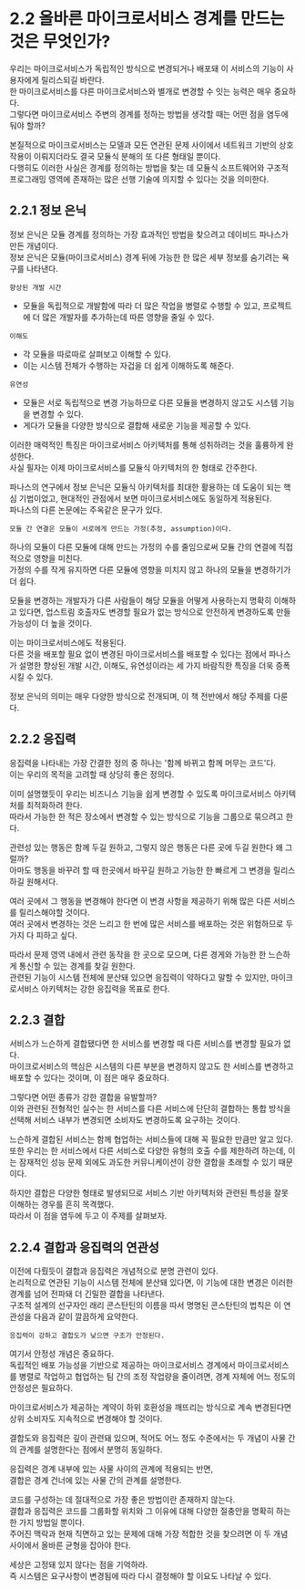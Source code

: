 # 2.2 올바른 마이크로서비스 경계를 만드는 것은 무엇인가?  

우리는 마이크로서비스가 독립적인 방식으로 변경되거나 배포돼 이 서비스의 기능이 사용자에게 릴리스되길 바란다.  
한 마이크로서비스를 다른 마이크로서비스와 별개로 변경할 수 잇는 능력은 매우 중요하다.  
그렇다면 마이크로서비스 주변의 경계를 정하는 방법을 생각할 때는 어떤 점을 염두에 둬야 할까?  

본질적으로 마이크로서비스는 모델과 모든 연관된 문제 사이에서 네트워크 기반의 상호작용이 이뤄지더라도 결국 모듈식 분해의 또 다른 형태일 뿐이다.  
다행히도 이러한 사실은 경계를 정의하는 방법을 찾는 데 모듈식 소프트웨어와 구조적 프로그래밍 영역에 존재하는 많은 선행 기술에 의지할 수 있다는 것을 의미한다.  

## 2.2.1 정보 은닉  

정보 은닉은 모듈 경계를 정의하는 가장 효과적인 방법을 찾으려고 데이비드 파나스가 만든 개념이다.  
정보 은닉은 모듈(마이크로서비스) 경계 뒤에 가능한 한 많은 세부 정보를 숨기려는 욕구를 나타낸다.  

`향상된 개발 시간`
- 모듈을 독립적으로 개발함에 따라 더 많은 작업을 병렬로 수행할 수 있고, 프로젝트에 더 많은 개발자를 추가하는데 따른 영향을 줄일 수 있다.  

`이해도`
- 각 모듈을 따로따로 살펴보고 이해할 수 있다. 
- 이는 시스템 전체가 수행하는 자겁을 더 쉽게 이해하도록 해준다.  

`유연성`
- 모듈은 서로 독립적으로 변경 가능하므로 다른 모듈을 변경하지 않고도 시스템 기능을 변경할 수 있다.  
- 게다가 모듈을 다양한 방식으로 결합해 새로운 기능을 제공할 수 있다.  

이러한 매력적인 특징은 마이크로서비스 아키텍처를 통해 성취하려는 것을 훌륭하게 완성한다.  
사실 필자는 이제 마이크로서비스를 모듈식 아키텍처의 한 형태로 간주한다.  

파나스의 연구에서 정보 은닉은 모듈식 아키텍처를 최대한 활용하는 데 도움이 되는 핵심 기법이었고, 현대적인 관점에서 보면 마이크로서비스에도 동일하게 적용된다.  
파나스의 다른 논문에는 주옥같은 문구가 있다.  

`모듈 간 연결은 모듈이 서로에게 만드는 가정(추정, assumption)이다.`

하나의 모듈이 다른 모듈에 대해 만드는 가정의 수를 줄임으로써 모듈 간의 연결에 직접적으로 영향을 미친다.  
가정의 수를 작게 유지하면 다른 모듈에 영향을 미치지 않고 하나의 모듈을 변경하기가 더 쉽다.  

모듈을 변경하는 개발자가 다른 사람들이 해당 모듈을 어떻게 사용하는지 명확히 이해하고 있다면, 업스트림 호출자도 변경할 필요가 없는 방식으로 안전하게 변경하도록 만들 가능성이 더 높을 것이다.  

이는 마이크로서비스에도 적용된다.  
다른 것을 배포할 필요 없이 변경된 마이크로서비스를 배포할 수 있다는 점에서 파나스가 설명한 향상된 개발 시간, 이해도, 유연성이라는 세 가지 바람직한 특징을 더욱 증폭시킬 수 있다.  

정보 은닉의 의미는 매우 다양한 방식으로 전개되며, 이 책 전반에서 해당 주제를 다룬다.  

## 2.2.2 응집력  

응집력을 나타내는 가장 간결한 정의 중 하나는 '함께 바뀌고 함께 머무는 코드'다.  
이는 우리의 목적을 고려할 때 상당히 좋은 정의다.  

이미 설명했듯이 우리는 비즈니스 기능을 쉽게 변경할 수 있도록 마이크로서비스 아키텍처를 최적화하려 한다.  
따라서 가능한 한 적은 장소에서 변경할 수 있는 방식으로 기능을 그룹으로 묶으려고 한다.  

관련성 있는 행동은 함께 두길 원하고, 그렇지 않은 행동은 다른 곳에 두길 원한다 왜 그럴까?  
아마도 행동을 바꾸려 할 때 한곳에서 바꾸길 원하고 가능한 한 빠르게 그 변경을 릴리스하길 원해서다.  

여러 곳에서 그 행동을 변경해야 한다면 이 변경 사항을 제공하기 위해 많은 다른 서비스를 릴리스해야할 것이다.  
여러 곳에서 변경하는 것은 느리고 한 번에 많은 서비스를 배포하는 것은 위험하므로 두 가지 다 피하고 싶다.  

따라서 문제 영역 내에서 관련 동작을 한 곳으로 모으며, 다른 경게와 가능한 한 느슨하게 통신할 수 있는 경계를 찾길 원한다.  
관련된 기능이 시스템 전체에 분산돼 있으면 응집력이 약하다고 말할 수 있지만, 마이크로서비스 아키텍처는 강한 응집력을 목표로 한다.  


## 2.2.3 결합  

서비스가 느슨하게 결합됐다면 한 서비스를 변경할 때 다른 서비스를 변경할 필요가 없다.  
마이크로서비스의 핵심은 시스템의 다른 부분을 변경하지 않고도 한 서비스를 변경하고 배포할 수 있다는 것이며, 이 점은 매우 중요하다.  

그렇다면 어떤 종류가 강한 결합을 유발할까?  
이와 관련된 전형적인 실수는 한 서비스를 다른 서비스에 단단히 결합하는 통합 방식을 선택해 서비스 내부가 변경되면 소비자도 변경하도록 요구하는 것이다.  

느슨하게 결합된 서비스는 함께 협업하는 서비스들에 대해 꼭 필요한 만큼만 알고 있다.  
또한 우리는 한 서비스에서 다른 서비스로 다양한 유형의 호출 수를 제한하려 하는데, 이는 잠재적인 성능 문제 외에도 과도한 커뮤니케이션이 강한 결합을 초래할 수 있기 때문이다.  

하지만 결합은 다양한 형태로 발생되므로 서비스 기반 아키텍처와 관련된 특성을 잘못 이해하는 경우를 흔히 목격했다.  
따라서 이 점을 염두에 두고 이 주제를 살펴보자.  

## 2.2.4 결합과 응집력의 연관성  

이전에 다뤘듯이 결합과 응집력은 개념적으로 분명 관련이 있다.  
논리적으로 연관된 기능이 시스템 전체에 분산돼 있다면, 이 기능에 대한 변경은 이러한 경계를 넘어 전파돼 더 긴밀한 결합을 나타낸다.  
구조적 설계의 선구자인 래리 콘스탄틴의 이름을 따서 명명된 콘스탄틴의 법칙은 이 연관성을 다음과 같이 깔끔하게 요약한다.  

`응집력이 강하고 결합도가 낮으면 구조가 안정된다.`  

여기서 안정성 개념은 중요하다.  
독립적인 배포 가능성을 기반으로 제공하는 마이크로서비스 경계에서 마이크로서비스를 병렬로 작업하고 협업하는 팀 간의 조정 작업량을 줄이려면, 경계 자체에 어느 정도의 안정성은 필요하다.  

마이크로서비스가 제공하는 계약이 하위 호환성을 깨뜨리는 방식으로 계속 변경된다면 상위 소비자도 지속적으로 변경해야 할 것이다.  

결합도와 응집력은 깊이 관련돼 있으며, 적어도 어느 정도 수준에서는 두 개념이 사물 간의 관계를 설명한다는 점에서 분명히 동일하다.  

응집력은 경계 내부에 있는 사물 사이의 관계에 적용되는 반면,  
결합은 경계 건너에 있는 사물 간의 관계를 설명한다.  

코드를 구성하는 데 절대적으로 가장 좋은 방법이란 존재하지 않는다.  
결합과 응집력은 코드를 그룹화할 위치와 그 이유에 대해 다양한 절충안을 명확히 하는 한 가지 방법일 뿐이다.  
주어진 맥락과 현재 직면하고 있는 문제에 대해 가장 적합한 것을 찾으려면 이 두 개념 사이에서 올바른 균형을 잡아야 한다.  

세상은 고정돼 있지 않다는 점을 기억하라.  
즉 시스템은 요구사항이 변경됨에 따라 다시 결정해야 할 이요도 나타날 수 있다.  





